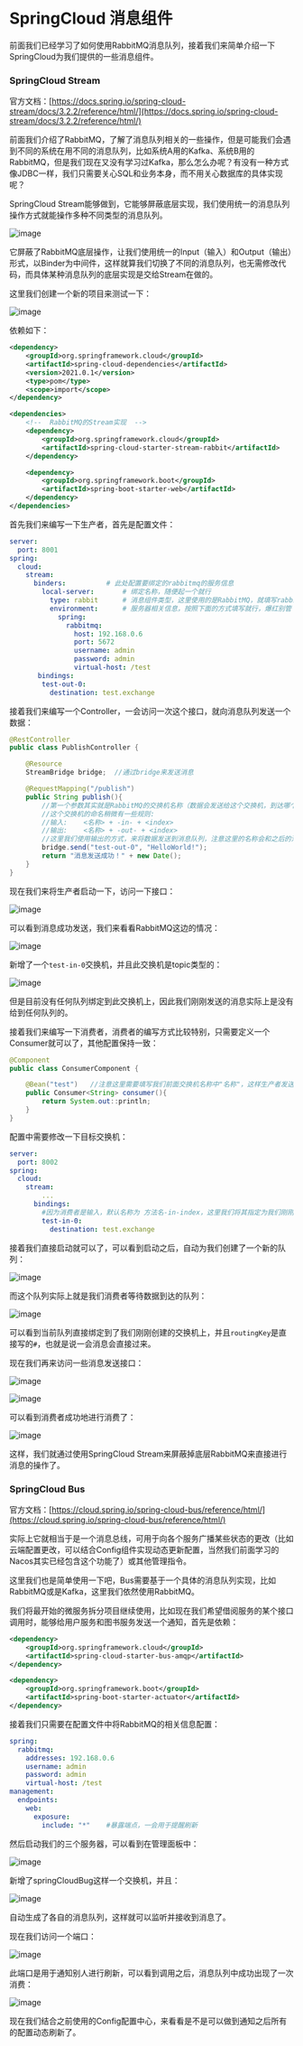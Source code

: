 # SpringCloud 消息组件

前面我们已经学习了如何使用RabbitMQ消息队列，接着我们来简单介绍一下SpringCloud为我们提供的一些消息组件。

### SpringCloud Stream

官方文档：[https://docs.spring.io/spring-cloud-stream/docs/3.2.2/reference/html/](https://docs.spring.io/spring-cloud-stream/docs/3.2.2/reference/html/)

前面我们介绍了RabbitMQ，了解了消息队列相关的一些操作，但是可能我们会遇到不同的系统在用不同的消息队列，比如系统A用的Kafka、系统B用的RabbitMQ，但是我们现在又没有学习过Kafka，那么怎么办呢？有没有一种方式像JDBC一样，我们只需要关心SQL和业务本身，而不用关心数据库的具体实现呢？

SpringCloud Stream能够做到，它能够屏蔽底层实现，我们使用统一的消息队列操作方式就能操作多种不同类型的消息队列。

![image](assets/SpringCloud%20%E6%B6%88%E6%81%AF%E7%BB%84%E4%BB%B6/image-20230221232358-jrgsyp1.png)​

它屏蔽了RabbitMQ底层操作，让我们使用统一的Input（输入）和Output（输出）形式，以Binder为中间件，这样就算我们切换了不同的消息队列，也无需修改代码，而具体某种消息队列的底层实现是交给Stream在做的。

这里我们创建一个新的项目来测试一下：

![image](assets/SpringCloud%20%E6%B6%88%E6%81%AF%E7%BB%84%E4%BB%B6/image-20230221232432-h4rtdp9.png)​

依赖如下：

```xml
<dependency>
    <groupId>org.springframework.cloud</groupId>
    <artifactId>spring-cloud-dependencies</artifactId>
    <version>2021.0.1</version>
    <type>pom</type>
    <scope>import</scope>
</dependency>
```

```xml
<dependencies>
    <!--  RabbitMQ的Stream实现  -->
    <dependency>
        <groupId>org.springframework.cloud</groupId>
        <artifactId>spring-cloud-starter-stream-rabbit</artifactId>
    </dependency>

    <dependency>
        <groupId>org.springframework.boot</groupId>
        <artifactId>spring-boot-starter-web</artifactId>
    </dependency>
</dependencies>
```

首先我们来编写一下生产者，首先是配置文件：

```yaml
server:
  port: 8001
spring:
  cloud:
    stream:
      binders:   		# 此处配置要绑定的rabbitmq的服务信息
        local-server: 		# 绑定名称，随便起一个就行
          type: rabbit 		# 消息组件类型，这里使用的是RabbitMQ，就填写rabbit
          environment:  	# 服务器相关信息，按照下面的方式填写就行，爆红别管
            spring:
              rabbitmq:
                host: 192.168.0.6
                port: 5672
                username: admin
                password: admin
                virtual-host: /test
       bindings:
        test-out-0:
          destination: test.exchange
```

接着我们来编写一个Controller，一会访问一次这个接口，就向消息队列发送一个数据：

```java
@RestController
public class PublishController {

    @Resource
    StreamBridge bridge;  //通过bridge来发送消息

    @RequestMapping("/publish")
    public String publish(){
        //第一个参数其实就是RabbitMQ的交换机名称（数据会发送给这个交换机，到达哪个消息队列，不由我们决定）
      	//这个交换机的命名稍微有一些规则:
      	//输入:    <名称> + -in- + <index>
      	//输出:    <名称> + -out- + <index>
      	//这里我们使用输出的方式，来将数据发送到消息队列，注意这里的名称会和之后的消费者Bean名称进行对应
        bridge.send("test-out-0", "HelloWorld!");
        return "消息发送成功！" + new Date();
    }
}
```

现在我们来将生产者启动一下，访问一下接口：

![image](assets/SpringCloud%20%E6%B6%88%E6%81%AF%E7%BB%84%E4%BB%B6/image-20230221232639-767yv6d.png)​

可以看到消息成功发送，我们来看看RabbitMQ这边的情况：

![image](assets/SpringCloud%20%E6%B6%88%E6%81%AF%E7%BB%84%E4%BB%B6/image-20230221232645-mut7637.png)​

新增了一个`test-in-0`​交换机，并且此交换机是topic类型的：

![image](assets/SpringCloud%20%E6%B6%88%E6%81%AF%E7%BB%84%E4%BB%B6/image-20230221232650-fzj12yz.png)​

但是目前没有任何队列绑定到此交换机上，因此我们刚刚发送的消息实际上是没有给到任何队列的。

接着我们来编写一下消费者，消费者的编写方式比较特别，只需要定义一个Consumer就可以了，其他配置保持一致：

```java
@Component
public class ConsumerComponent {

    @Bean("test")   //注意这里需要填写我们前面交换机名称中"名称"，这样生产者发送的数据才会正确到达
    public Consumer<String> consumer(){
        return System.out::println;
    }
}
```

配置中需要修改一下目标交换机：

```yaml
server:
  port: 8002
spring:
  cloud:
    stream:
    	...
      bindings:
      	#因为消费者是输入，默认名称为 方法名-in-index，这里我们将其指定为我们刚刚定义的交换机
        test-in-0:
          destination: test.exchange
```

接着我们直接启动就可以了，可以看到启动之后，自动为我们创建了一个新的队列：

![image](assets/SpringCloud%20%E6%B6%88%E6%81%AF%E7%BB%84%E4%BB%B6/image-20230221232725-dpvn87s.png)​

而这个队列实际上就是我们消费者等待数据到达的队列：

![image](assets/SpringCloud%20%E6%B6%88%E6%81%AF%E7%BB%84%E4%BB%B6/image-20230221232730-9uugo1j.png)​

可以看到当前队列直接绑定到了我们刚刚创建的交换机上，并且`routingKey`​是直接写的`#`​，也就是说一会消息会直接过来。

现在我们再来访问一些消息发送接口：

![image](assets/SpringCloud%20%E6%B6%88%E6%81%AF%E7%BB%84%E4%BB%B6/image-20230221232735-3cykjw3.png)​

![image](assets/SpringCloud%20%E6%B6%88%E6%81%AF%E7%BB%84%E4%BB%B6/image-20230221232740-p5e67gw.png)​

可以看到消费者成功地进行消费了：

![image](assets/SpringCloud%20%E6%B6%88%E6%81%AF%E7%BB%84%E4%BB%B6/image-20230221232745-mv0kzti.png)​

这样，我们就通过使用SpringCloud Stream来屏蔽掉底层RabbitMQ来直接进行消息的操作了。

### SpringCloud Bus

官方文档：[https://cloud.spring.io/spring-cloud-bus/reference/html/](https://cloud.spring.io/spring-cloud-bus/reference/html/)

实际上它就相当于是一个消息总线，可用于向各个服务广播某些状态的更改（比如云端配置更改，可以结合Config组件实现动态更新配置，当然我们前面学习的Nacos其实已经包含这个功能了）或其他管理指令。

这里我们也是简单使用一下吧，Bus需要基于一个具体的消息队列实现，比如RabbitMQ或是Kafka，这里我们依然使用RabbitMQ。

我们将最开始的微服务拆分项目继续使用，比如现在我们希望借阅服务的某个接口调用时，能够给用户服务和图书服务发送一个通知，首先是依赖：

```xml
<dependency>
    <groupId>org.springframework.cloud</groupId>
    <artifactId>spring-cloud-starter-bus-amqp</artifactId>
</dependency>

<dependency>
    <groupId>org.springframework.boot</groupId>
    <artifactId>spring-boot-starter-actuator</artifactId>
</dependency>
```

接着我们只需要在配置文件中将RabbitMQ的相关信息配置：

```yaml
spring:
  rabbitmq:
    addresses: 192.168.0.6
    username: admin
    password: admin
    virtual-host: /test
management:
  endpoints:
    web:
      exposure:
        include: "*"    #暴露端点，一会用于提醒刷新
```

然后启动我们的三个服务器，可以看到在管理面板中：

![image](assets/SpringCloud%20%E6%B6%88%E6%81%AF%E7%BB%84%E4%BB%B6/image-20230221232808-t2djjhi.png)​

新增了springCloudBug这样一个交换机，并且：

![image](assets/SpringCloud%20%E6%B6%88%E6%81%AF%E7%BB%84%E4%BB%B6/image-20230221232813-7z73o3p.png)​

自动生成了各自的消息队列，这样就可以监听并接收到消息了。

现在我们访问一个端口：

![image](assets/SpringCloud%20%E6%B6%88%E6%81%AF%E7%BB%84%E4%BB%B6/image-20230221232817-x2cs8yu.png)​

此端口是用于通知别人进行刷新，可以看到调用之后，消息队列中成功出现了一次消费：

![image](assets/SpringCloud%20%E6%B6%88%E6%81%AF%E7%BB%84%E4%BB%B6/image-20230221232822-gw75qk0.png)​

现在我们结合之前使用的Config配置中心，来看看是不是可以做到通知之后所有的配置动态刷新了。

‍

